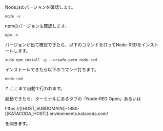 Node.jsのバージョンを確認します。

```
node -v
```

npmのバージョンも確認します。

```
npm -v
```

バージョンが出て確認できたら、以下のコマンドを打ってNode-REDをインストールします。

```
sudo npm install -g --unsafe-perm node-red
```

インストールできたら以下のコマンド打ちます。

```
node-red
```

↑ ここまで自動で行われます。

起動できたら、ターミナルにあるタブの「Node-RED Open」あるいは

https://[[HOST_SUBDOMAIN]]-1880-[[KATACODA_HOST]].environments.katacoda.com/

を開きます。